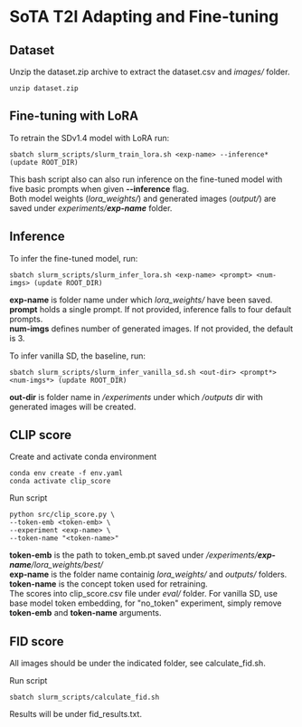 # SoTA T2I Adapting and Fine-tuning

## Dataset
Unzip the dataset.zip archive to extract the dataset.csv and _images/_ folder.
```
unzip dataset.zip
```

## Fine-tuning with LoRA
To retrain the SDv1.4 model with LoRA run:
```
sbatch slurm_scripts/slurm_train_lora.sh <exp-name> --inference* (update ROOT_DIR)
```
This bash script also can also run inference on the fine-tuned model with five basic prompts when given **--inference** flag.<br>
Both model weights (_lora_weights/_) and generated images (_output/_) are saved under _experiments/**exp-name**_ folder.

## Inference
To infer the fine-tuned model, run:
```
sbatch slurm_scripts/slurm_infer_lora.sh <exp-name> <prompt> <num-imgs> (update ROOT_DIR)
```

**exp-name** is folder name under which _lora_weights/_ have been saved. <br>
**prompt** holds a single prompt. If not provided, inference falls to four default prompts. <br>
**num-imgs** defines number of generated images. If not provided, the default is 3. <br>

To infer vanilla SD, the baseline, run:
```
sbatch slurm_scripts/slurm_infer_vanilla_sd.sh <out-dir> <prompt*> <num-imgs*> (update ROOT_DIR)
```
**out-dir** is folder name in _/experiments_ under which _/outputs_ dir with generated images will be created.

## CLIP score
Create and activate conda environment
```
conda env create -f env.yaml 
conda activate clip_score
```

Run script 
```
python src/clip_score.py \
--token-emb <token-emb> \ 
--experiment <exp-name> \
--token-name "<token-name>" 
```
**token-emb** is the path to token_emb.pt saved under _/experiments/**exp-name**/lora_weights/best/_ <br>
**exp-name** is the folder name containig _lora_weights/_ and _outputs/_ folders. <br>
**token-name** is the concept token used for retraining. <br>
The scores into clip_score.csv file under _eval/_ folder.
For vanilla SD, use base model token embedding, for "no_token" experiment, simply remove **token-emb** and **token-name** arguments.

## FID score
All images should be under the indicated folder, see calculate_fid.sh.

Run script
```
sbatch slurm_scripts/calculate_fid.sh
```

Results will be under fid_results.txt.


